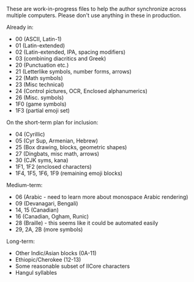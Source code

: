 These are work-in-progress files to help the author synchronize across multiple computers. Please don't use anything in these in production.

Already in:
* 00 (ASCII, Latin-1)
* 01 (Latin-extended)
* 02 (Latin-extended, IPA, spacing modifiers)
* 03 (combining diacritics and Greek)
* 20 (Punctuation etc.)
* 21 (Letterlike symbols, number forms, arrows)
* 22 (Math symbols)
* 23 (Misc technical)
* 24 (Control pictures, OCR, Enclosed alphanumerics)
* 26 (Misc. symbols)
* 1F0 (game symbols)
* 1F3 (partial emoji set)

On the short-term plan for inclusion:
* 04 (Cyrillic)
* 05 (Cyr Sup, Armenian, Hebrew)
* 25 (Box drawing, blocks, geometric shapes)
* 27 (Dingbats, misc math, arrows)
* 30 (CJK syms, kana)
* 1F1, 1F2 (enclosed characters)
* 1F4, 1F5, 1F6, 1F9 (remaining emoji blocks)

Medium-term:
* 06 (Arabic - need to learn more about monospace Arabic rendering)
* 09 (Devanagari, Bengali)
* 14, 15 (Canadian)
* 16 (Canadian, Ogham, Runic)
* 28 (Braille) - this seems like it could be automated easily
* 29, 2A, 2B (more symbols)

Long-term:
* Other Indic/Asian blocks (0A-11)
* Ethiopic/Cherokee (12-13)
* Some reasonable subset of IICore characters
* Hangul syllables
